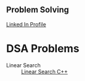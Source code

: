 <h2>Problem Solving</h2>
</head>
<body>
<a href="https://www.linkedin.com/in/praveen-acharya-226a22125/">Linked In Profile</a>
<h1>DSA Problems</h1>
<dl>
  <dt>Linear Search</dt>
  <dd><a href="https://github.com/Hacker-Pravii/Backend-Development/blob/main/Linear%20Search">Linear Search C++</a></dd>
  

</dl>
  

</body>
</html>
